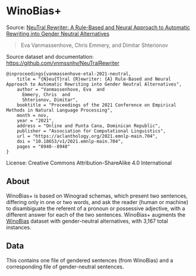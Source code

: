 # WinoBias+

Source: [NeuTral Rewriter: A Rule-Based and Neural Approach to Automatic Rewriting into Gender Neutral Alternatives](https://aclanthology.org/2021.emnlp-main.704/)
>Eva Vanmassenhove, Chris Emmery, and Dimitar Shterionov

Source dataset and documentation: https://github.com/vnmssnhv/NeuTralRewriter

```
@inproceedings{vanmassenhove-etal-2021-neutral,
    title = "{N}eu{T}ral {R}ewriter: {A} Rule-Based and Neural Approach to Automatic Rewriting into Gender Neutral Alternatives",
    author = "Vanmassenhove, Eva  and
      Emmery, Chris  and
      Shterionov, Dimitar",
    booktitle = "Proceedings of the 2021 Conference on Empirical Methods in Natural Language Processing",
    month = nov,
    year = "2021",
    address = "Online and Punta Cana, Dominican Republic",
    publisher = "Association for Computational Linguistics",
    url = "https://aclanthology.org/2021.emnlp-main.704",
    doi = "10.18653/v1/2021.emnlp-main.704",
    pages = "8940--8948"
}
```

License: Creative Commons Attribution-ShareAlike 4.0 International

##  About

WinoBias+ is based on Winograd schemas, which present two sentences, differing only in one or two words, and ask the reader (human or machine) to disambiguate the referent of a pronoun or possessive adjective, with a different answer for each of the two sentences. WinoBias+ augments the [WinoBias](https://aclanthology.org/N18-2003/) dataset with gender-neutral alternatives, with 3,167 total instances.

## Data

This contains one file of gendered sentences (from WinoBias) and a corresponding file of gender-neutral sentences.